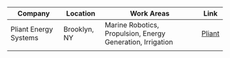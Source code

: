 
| Company               | Location     | Work Areas                                                 | Link                                    |
| --------------------- | ------------ | ---------------------------------------------------------- | --------------------------------------- |
| Pliant Energy Systems | Brooklyn, NY | Marine Robotics, Propulsion, Energy Generation, Irrigation | [Pliant](https://www.pliantenergy.com/) |
|                       |              |                                                            |                                         |
